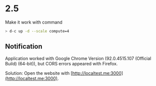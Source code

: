 # 2.5

Make it work with command

```sh
> d-c up -d --scale compute=4
```

## Notification

Application worked with Google Chrome Version (92.0.4515.107 (Official Build) (64-bit)), but CORS errors appeared with Firefox.

Solution: Open the website with [http://localtest.me:3000](http://localtest.me:3000).

